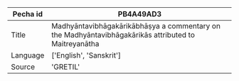 |Pecha id | PB4A49AD3
| --- | --- 
|Title | Madhyāntavibhāgakārikābhāṣya a commentary on the Madhyāntavibhāgakārikās attributed to Maitreyanātha 
|Language | ['English', 'Sanskrit']
|Source | 'GRETIL'